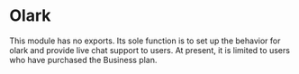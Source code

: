 Olark
=========

This module has no exports. Its sole function is to set up the behavior for olark and provide live chat support to users. At present, it is limited to users who have purchased the Business plan.
